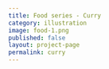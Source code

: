 ```yaml
---
title: Food series - Curry
category: illustration
image: food-1.png
published: false
layout: project-page
permalink: curry
---
```

